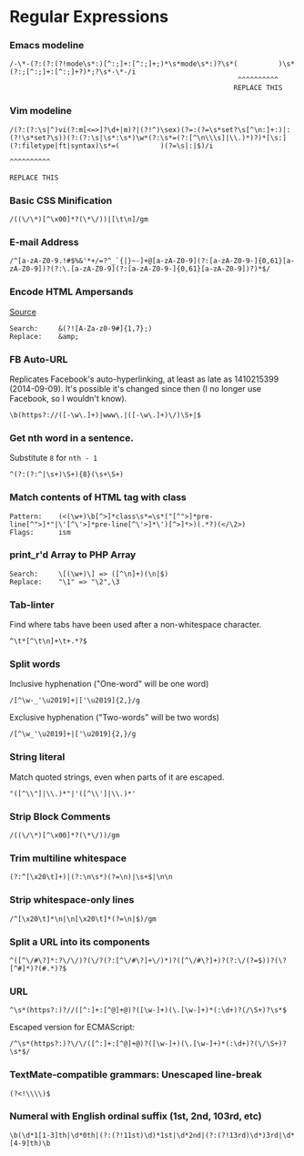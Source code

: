 Regular Expressions
===================


### Emacs modeline ###

	/-\*-(?:(?:(?!mode\s*:)[^:;]+:[^:;]+;)*\s*mode\s*:)?\s*(          )\s*(?:;[^:;]+:[^:;]+?)*;?\s*-\*-/i
	                                                        ^^^^^^^^^^
	                                                       REPLACE THIS

### Vim modeline ###

	/(?:(?:\s|^)vi(?:m[<=>]?\d+|m)?|(?!^)\sex)(?=:(?=\s*set?\s[^\n:]+:)|:(?!\s*set?\s))(?:(?:\s|\s*:\s*)\w*(?:\s*=(?:[^\n\\\s]|\\.)*)?)*[\s:](?:filetype|ft|syntax)\s*=(          )(?=\s|:|$)/i
	                                                                                                                                                                    ^^^^^^^^^^
	                                                                                                                                                                   REPLACE THIS

### Basic CSS Minification

    /((\/\*)[^\x00]*?(\*\/))|[\t\n]/gm


### E-mail Address

    /^[a-zA-Z0-9.!#$%&'*+/=?^_`{|}~-]+@[a-zA-Z0-9](?:[a-zA-Z0-9-]{0,61}[a-zA-Z0-9])?(?:\.[a-zA-Z0-9](?:[a-zA-Z0-9-]{0,61}[a-zA-Z0-9])?)*$/


### Encode HTML Ampersands
[Source](http://www.php.net/manual/en/function.htmlspecialchars.php#96159)

    Search:     &(?![A-Za-z0-9#]{1,7};)
    Replace:    &amp;


### FB Auto-URL
Replicates Facebook's auto-hyperlinking, at least as late as 1410215399 (2014-09-09).
It's possible it's changed since then (I no longer use Facebook, so I wouldn't know).

    \b(https?://([-\w\.]+)|www\.|([-\w\.]+)\/)\S+|$


### Get nth word in a sentence.
Substitute `8` for `nth - 1`

    ^(?:(?:^|\s+)\S+){8}(\s+\S+)


### Match contents of HTML tag with class

    Pattern:    (<(\w+)\b[^>]*class\s*=\s*("[^">]*pre-line[^">]*"|\'[^\'>]*pre-line[^\'>]*\')[^>]*>)(.*?)(</\2>)
    Flags:      ism


### print_r'd Array to PHP Array

    Search:     \[(\w+)\] => ([^\n]+)(\n|$)
    Replace:    "\1" => "\2",\3


### Tab-linter
Find where tabs have been used after a non-whitespace character.

    ^\t*[^\t\n]+\t+.*?$


### Split words

Inclusive hyphenation ("One-word" will be one word)

    /[^\w-_'\u2019]+|['\u2019]{2,}/g

Exclusive hyphenation ("Two-words" will be two words)

    /[^\w_'\u2019]+|['\u2019]{2,}/g


### String literal
Match quoted strings, even when parts of it are escaped.

    "([^\\"]|\\.)*"|'([^\\']|\\.)*'


### Strip Block Comments

    /((\/\*)[^\x00]*?(\*\/))/gm


### Trim multiline whitespace

    (?:^[\x20\t]+)|(?:\n\s*)(?=\n)|\s+$|\n\n


### Strip whitespace-only lines

    /^[\x20\t]*\n|\n[\x20\t]*(?=\n|$)/gm


### Split a URL into its components

    ^([^\/#\?]*:?\/\/)?(\/?(?:[^\/#\?]+\/)*)?([^\/#\?]+)?(?:\/(?=$))?(\?[^#]*)?(#.*)?$


### URL

    ^\s*(https?:)?//([^:]+:[^@]+@)?([\w-]+)(\.[\w-]+)*(:\d+)?(/\S+)?\s*$

Escaped version for ECMAScript:

    /^\s*(https?:)?\/\/([^:]+:[^@]+@)?([\w-]+)(\.[\w-]+)*(:\d+)?(\/\S+)?\s*$/


### TextMate-compatible grammars: Unescaped line-break

    (?<!\\\\)$


### Numeral with English ordinal suffix (1st, 2nd, 103rd, etc)

	\b(\d*1[1-3]th|\d*0th|(?:(?!11st)\d)*1st|\d*2nd|(?:(?!13rd)\d*)3rd|\d*[4-9]th)\b
